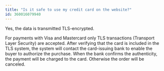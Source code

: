 ```yaml
---
title: "Is it safe to use my credit card on the website?"
id: 360016079940
---
```


Yes, the data is transmitted TLS-encrypted.

For payments with Visa and Mastercard only TLS transactions (Transport Layer Security) are accepted. After verifying that the card is included in the TLS system, the system will contact the card-issuing bank to enable the buyer to authorize the purchase. When the bank confirms the authenticity, the payment will be charged to the card. Otherwise the order will be canceled.

